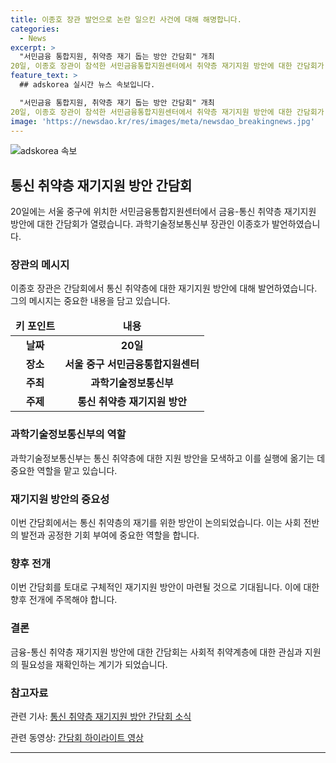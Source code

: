 ```yaml
---
title: 이종호 장관 발언으로 논란 일으킨 사건에 대해 해명합니다.
categories:
  - News
excerpt: >
  "서민금융 통합지원, 취약층 재기 돕는 방안 간담회" 개최
20일, 이종호 장관이 참석한 서민금융통합지원센터에서 취약층 재기지원 방안에 대한 간담회가 열렸다. 이번 간담회는 금융과 통신 분야에서의 취약층 지원을 논의하며, 사회적 책임을 다하는 모습을 보였다.
feature_text: >
  ## adskorea 실시간 뉴스 속보입니다.

  "서민금융 통합지원, 취약층 재기 돕는 방안 간담회" 개최
20일, 이종호 장관이 참석한 서민금융통합지원센터에서 취약층 재기지원 방안에 대한 간담회가 열렸다. 이번 간담회는 금융과 통신 분야에서의 취약층 지원을 논의하며, 사회적 책임을 다하는 모습을 보였다.
image: 'https://newsdao.kr/res/images/meta/newsdao_breakingnews.jpg'
---
```


<p><img src="https://newsdao.kr/res/images/meta/newsdao_breakingnews.jpg" alt="adskorea 속보" /></p>

<h2 data-ke-size="size26">통신 취약층 재기지원 방안 간담회</h2>

<p data-ke-size="size16">20일에는 서울 중구에 위치한 서민금융통합지원센터에서 금융-통신 취약층 재기지원 방안에 대한 간담회가 열렸습니다. 과학기술정보통신부 장관인 이종호가 발언하였습니다.</p>

<h3>장관의 메시지</h3>

<p data-ke-size="size16">이종호 장관은 간담회에서 통신 취약층에 대한 재기지원 방안에 대해 발언하였습니다. 그의 메시지는 중요한 내용을 담고 있습니다.</p>

<table>
<thead>
<tr>
<td style="text-align: center; height: 17px;"><b>키 포인트</b></td>
<td style="text-align: center; height: 17px;"><b>내용</b></td>
</tr>
</thead>
<tbody>
<tr>
<td style="text-align: center; height: 17px;"><b>날짜</b></td>
<td style="text-align: center; height: 17px;"><b>20일</b></td>
</tr>
<tr>
<td style="text-align: center; height: 17px;"><b>장소</b></td>
<td style="text-align: center; height: 17px;"><b>서울 중구 서민금융통합지원센터</b></td>
</tr>
<tr>
<td style="text-align: center; height: 17px;"><b>주최</b></td>
<td style="text-align: center; height: 17px;"><b>과학기술정보통신부</b></td>
</tr>
<tr>
<td style="text-align: center; height: 17px;"><b>주제</b></td>
<td style="text-align: center; height: 17px;"><b>통신 취약층 재기지원 방안</b></td>
</tr>
</tbody>
</table>

<h3>과학기술정보통신부의 역할</h3>

<p data-ke-size="size16">과학기술정보통신부는 통신 취약층에 대한 지원 방안을 모색하고 이를 실행에 옮기는 데 중요한 역할을 맡고 있습니다.</p>

<h3>재기지원 방안의 중요성</h3>

<p data-ke-size="size16">이번 간담회에서는 통신 취약층의 재기를 위한 방안이 논의되었습니다. 이는 사회 전반의 발전과 공정한 기회 부여에 중요한 역할을 합니다.</p>

<h3>향후 전개</h3>

<p data-ke-size="size16">이번 간담회를 토대로 구체적인 재기지원 방안이 마련될 것으로 기대됩니다. 이에 대한 향후 전개에 주목해야 합니다.</p>

<h3>결론</h3>

<p data-ke-size="size16">금융-통신 취약층 재기지원 방안에 대한 간담회는 사회적 취약계층에 대한 관심과 지원의 필요성을 재확인하는 계기가 되었습니다. </p>

<h3>참고자료</h3>

<p data-ke-size="size16">관련 기사: <a href="https://www.example.com/news/article1">통신 취약층 재기지원 방안 간담회 소식</a></p>

<p data-ke-size="size16">관련 동영상: <a href="https://www.example.com/video/conference">간담회 하이라이트 영상</a></p>

<hr>

